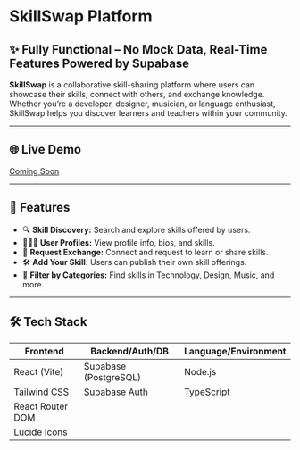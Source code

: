 # SkillSwap Platform
✨ Fully Functional – No Mock Data, Real-Time Features Powered by Supabase
---
**SkillSwap** is a collaborative skill-sharing platform where users can showcase their skills, connect with others, and exchange knowledge. Whether you’re a developer, designer, musician, or language enthusiast, SkillSwap helps you discover learners and teachers within your community.

---

## 🌐 Live Demo

[Coming Soon]()

---

## 📸 Features

- 🔍 **Skill Discovery:** Search and explore skills offered by users.
- 🧑‍🤝‍🧑 **User Profiles:** View profile info, bios, and skills.
- 💬 **Request Exchange:** Connect and request to learn or share skills.
- 🛠️ **Add Your Skill:** Users can publish their own skill offerings.
- 🔄 **Filter by Categories:** Find skills in Technology, Design, Music, and more.

---

## 🛠️ Tech Stack

| Frontend           | Backend/Auth/DB        | Language/Environment |
|--------------------|-------------------------|-----------------------|
| React (Vite)       | Supabase (PostgreSQL)   | Node.js               |
| Tailwind CSS       | Supabase Auth           | TypeScript            |
| React Router DOM   |                         |                       |
| Lucide Icons       |                         |                       |


